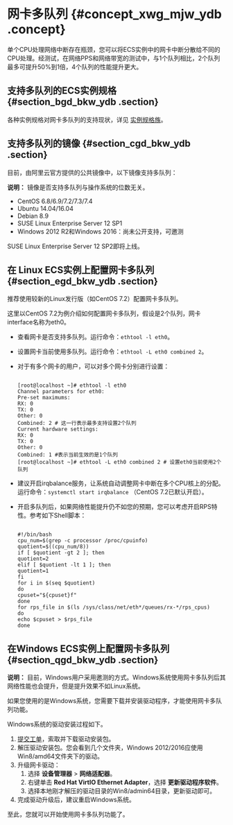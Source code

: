 # 网卡多队列 {#concept_xwg_mjw_ydb .concept}

单个CPU处理网络中断存在瓶颈，您可以将ECS实例中的网卡中断分散给不同的CPU处理。经测试，在网络PPS和网络带宽的测试中，与1个队列相比，2个队列最多可提升50%到1倍，4个队列的性能提升更大。

## 支持多队列的ECS实例规格 {#section_bgd_bkw_ydb .section}

各种实例规格对网卡多队列的支持现状，详见 [实例规格族](cn.zh-CN/产品简介/实例规格族.md#)。

## 支持多队列的镜像 {#section_cgd_bkw_ydb .section}

目前，由阿里云官方提供的公共镜像中，以下镜像支持多队列：

**说明：** 镜像是否支持多队列与操作系统的位数无关。

-   CentOS 6.8/6.9/7.2/7.3/7.4
-   Ubuntu 14.04/16.04
-   Debian 8.9
-   SUSE Linux Enterprise Server 12 SP1
-   Windows 2012 R2和Windows 2016：尚未公开支持，可邀测

SUSE Linux Enterprise Server 12 SP2即将上线。

## 在 Linux ECS实例上配置网卡多队列 {#section_egd_bkw_ydb .section}

推荐使用较新的Linux发行版（如CentOS 7.2）配置网卡多队列。

这里以CentOS 7.2为例介绍如何配置网卡多队列，假设是2个队列，网卡interface名称为eth0。

-   查看网卡是否支持多队列。运行命令：`ethtool -l eth0`。

-   设置网卡当前使用多队列。运行命令：`ethtool -L eth0 combined 2`。

-   对于有多个网卡的用户，可以对多个网卡分别进行设置：

    ```
    
    [root@localhost ~]# ethtool -l eth0
    Channel parameters for eth0:
    Pre-set maximums:
    RX: 0
    TX: 0
    Other: 0
    Combined: 2 # 这一行表示最多支持设置2个队列
    Current hardware settings:
    RX: 0
    TX: 0
    Other: 0
    Combined: 1 #表示当前生效的是1个队列
    [root@localhost ~]# ethtool -L eth0 combined 2 # 设置eth0当前使用2个队列
    ```

-   建议开启irqbalance服务，让系统自动调整网卡中断在多个CPU核上的分配。运行命令：`systemctl start irqbalance` （CentOS 7.2已默认开启）。

-   开启多队列后，如果网络性能提升仍不如您的预期，您可以考虑开启RPS特性。参考如下Shell脚本：

    ```
    
    #!/bin/bash
    cpu_num=$(grep -c processor /proc/cpuinfo)
    quotient=$((cpu_num/8))
    if [ $quotient -gt 2 ]; then
    quotient=2
    elif [ $quotient -lt 1 ]; then
    quotient=1
    fi
    for i in $(seq $quotient)
    do
    cpuset="${cpuset}f"
    done
    for rps_file in $(ls /sys/class/net/eth*/queues/rx-*/rps_cpus)
    do
    echo $cpuset > $rps_file
    done
    ```


## 在Windows ECS实例上配置网卡多队列 {#section_qgd_bkw_ydb .section}

**说明：** 目前，Windows用户采用邀测的方式。Windows系统使用网卡多队列后其网络性能也会提升，但是提升效果不如Linux系统。

如果您使用的是Windows系统，您需要下载并安装驱动程序，才能使用网卡多队列功能。

Windows系统的驱动安装过程如下。

1.  [提交工单](https://selfservice.console.aliyun.com/ticket/createIndex)，索取并下载驱动安装包。
2.  解压驱动安装包。您会看到几个文件夹，Windows 2012/2016应使用Win8/amd64文件夹下的驱动。
3.  升级网卡驱动：
    1.  选择 **设备管理器** \> **网络适配器**。
    2.  右键单击 **Red Hat VirtIO Ethernet Adapter**，选择 **更新驱动程序软件**。
    3.  选择本地刚才解压的驱动目录的Win8/admin64目录，更新驱动即可。
4.  完成驱动升级后，建议重启Windows系统。

至此，您就可以开始使用网卡多队列功能了。

